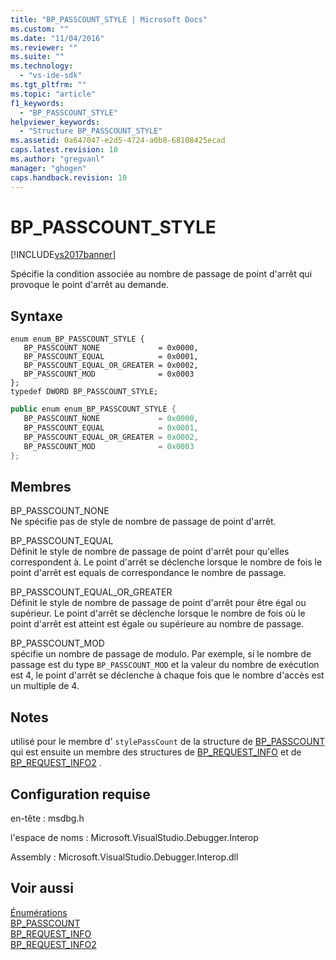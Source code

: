 ```yaml
---
title: "BP_PASSCOUNT_STYLE | Microsoft Docs"
ms.custom: ""
ms.date: "11/04/2016"
ms.reviewer: ""
ms.suite: ""
ms.technology: 
  - "vs-ide-sdk"
ms.tgt_pltfrm: ""
ms.topic: "article"
f1_keywords: 
  - "BP_PASSCOUNT_STYLE"
helpviewer_keywords: 
  - "Structure BP_PASSCOUNT_STYLE"
ms.assetid: 0a647047-e2d5-4724-a0b8-68108425ecad
caps.latest.revision: 10
ms.author: "gregvanl"
manager: "ghogen"
caps.handback.revision: 10
---
```

# BP_PASSCOUNT_STYLE
[!INCLUDE[vs2017banner](../../../code-quality/includes/vs2017banner.md)]

Spécifie la condition associée au nombre de passage de point d'arrêt qui provoque le point d'arrêt au demande.  
  
## Syntaxe  
  
```cpp#  
enum enum_BP_PASSCOUNT_STYLE {   
   BP_PASSCOUNT_NONE             = 0x0000,  
   BP_PASSCOUNT_EQUAL            = 0x0001,  
   BP_PASSCOUNT_EQUAL_OR_GREATER = 0x0002,  
   BP_PASSCOUNT_MOD              = 0x0003  
};  
typedef DWORD BP_PASSCOUNT_STYLE;  
```  
  
```c#  
public enum enum_BP_PASSCOUNT_STYLE {   
   BP_PASSCOUNT_NONE             = 0x0000,  
   BP_PASSCOUNT_EQUAL            = 0x0001,  
   BP_PASSCOUNT_EQUAL_OR_GREATER = 0x0002,  
   BP_PASSCOUNT_MOD              = 0x0003  
};  
```  
  
## Membres  
 BP\_PASSCOUNT\_NONE  
 Ne spécifie pas de style de nombre de passage de point d'arrêt.  
  
 BP\_PASSCOUNT\_EQUAL  
 Définit le style de nombre de passage de point d'arrêt pour qu'elles correspondent à.  Le point d'arrêt se déclenche lorsque le nombre de fois le point d'arrêt est equals de correspondance le nombre de passage.  
  
 BP\_PASSCOUNT\_EQUAL\_OR\_GREATER  
 Définit le style de nombre de passage de point d'arrêt pour être égal ou supérieur.  Le point d'arrêt se déclenche lorsque le nombre de fois où le point d'arrêt est atteint est égale ou supérieure au nombre de passage.  
  
 BP\_PASSCOUNT\_MOD  
 spécifie un nombre de passage de modulo.  Par exemple, si le nombre de passage est du type `BP_PASSCOUNT_MOD` et la valeur du nombre de exécution est 4, le point d'arrêt se déclenche à chaque fois que le nombre d'accès est un multiple de 4.  
  
## Notes  
 utilisé pour le membre d' `stylePassCount` de la structure de [BP\_PASSCOUNT](../../../extensibility/debugger/reference/bp-passcount.md) qui est ensuite un membre des structures de [BP\_REQUEST\_INFO](../../../extensibility/debugger/reference/bp-request-info.md) et de [BP\_REQUEST\_INFO2](../../../extensibility/debugger/reference/bp-request-info2.md) .  
  
## Configuration requise  
 en\-tête : msdbg.h  
  
 l'espace de noms : Microsoft.VisualStudio.Debugger.Interop  
  
 Assembly : Microsoft.VisualStudio.Debugger.Interop.dll  
  
## Voir aussi  
 [Énumérations](../../../extensibility/debugger/reference/enumerations-visual-studio-debugging.md)   
 [BP\_PASSCOUNT](../../../extensibility/debugger/reference/bp-passcount.md)   
 [BP\_REQUEST\_INFO](../../../extensibility/debugger/reference/bp-request-info.md)   
 [BP\_REQUEST\_INFO2](../../../extensibility/debugger/reference/bp-request-info2.md)